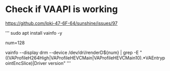 # Check if VAAPI is working
https://github.com/loki-47-6F-64/sunshine/issues/97

'''
sudo apt install vainfo -y

num=128

vainfo --display drm --device /dev/dri/renderD${num} | grep -E "((VAProfileH264High|VAProfileHEVCMain|VAProfileHEVCMain10).*VAEntrypointEncSlice)|Driver version"
'''
